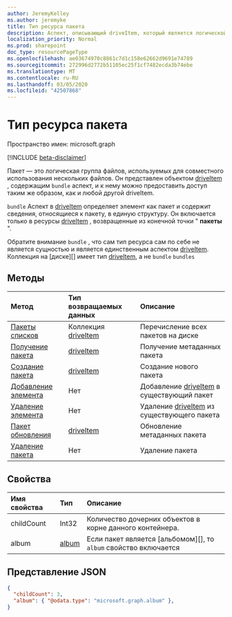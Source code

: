 ```yaml
---
author: JeremyKelley
ms.author: jeremyke
title: Тип ресурса пакета
description: Аспект, описывающий driveItem, который является логической группировкой других элементов driveitem
localization_priority: Normal
ms.prod: sharepoint
doc_type: resourcePageType
ms.openlocfilehash: ae03674970c8861c7d1c158e62662d9691e74789
ms.sourcegitcommit: 272996d2772b51105ec25f1cf7482ecda3b74ebe
ms.translationtype: MT
ms.contentlocale: ru-RU
ms.lasthandoff: 03/05/2020
ms.locfileid: "42507868"
---
```

# <a name="bundle-resource-type"></a>Тип ресурса пакета

Пространство имен: microsoft.graph

[!INCLUDE [beta-disclaimer](../../includes/beta-disclaimer.md)]

Пакет — это логическая группа файлов, используемых для совместного использования нескольких файлов. Он представлен объектом [driveItem][] , содержащим `bundle` аспект, и к нему можно предоставить доступ таким же образом, как и любой другой driveItem.

`bundle` Аспект в [driveItem][] определяет элемент как пакет и содержит сведения, относящиеся к пакету, в единую структуру. Он включается только в ресурсы [driveItem][] , возвращенные из конечной точки " **пакеты** ".

Обратите внимание `bundle` , что сам тип ресурса сам по себе не является сущностью и является единственным аспектом [driveItem][]. Коллекция на [диске][] имеет тип [driveItem][], а не `bundle` `bundles`

## <a name="methods"></a>Методы

|                        Метод             |         Тип возвращаемых данных      | Описание        |
| :---------------------------------------- | :----------------------- | :------------------|
| [Пакеты списков][bundle-list]               | Коллекция [driveItem][] | Перечисление всех пакетов на диске |
| [Получение пакета][bundle-get]                  | [driveItem][]            | Получение метаданных пакета |
| [Создание пакета][bundle-create]            | [driveItem][]            | Создание нового пакета |
| [Добавление элемента][bundle-add-item]               | Нет                     | Добавление [driveItem][] в существующий пакет |
| [Удаление элемента][bundle-remove-item]         | Нет                     | Удаление [driveItem][] из существующего пакета |
| [Пакет обновления][bundle-update]            | [driveItem][]            | Обновление метаданных пакета |
| [Удаление пакета][bundle-delete]            | Нет                     | Удаление пакета |


## <a name="properties"></a>Свойства

| Имя свойства | Тип      | Описание
|:--------------|:----------|:------------------------------------------------
| childCount    | Int32     | Количество дочерних объектов в корне данного контейнера.
| album         | [album][] | Если пакет является [альбомом][], то `album` свойство включается

## <a name="json-representation"></a>Представление JSON

<!-- { "blockType": "resource", "@odata.type": "microsoft.graph.bundle" } -->
```json
{
  "childCount": 3,
  "album": { "@odata.type": "microsoft.graph.album" },
}
```

[album]: album.md
[drive]: drive.md
[driveItem]: driveItem.md

[bundle-list]: ../api/bundle-list.md
[bundle-get]: ../api/bundle-get.md
[bundle-create]: ../api/drive-post-bundles.md
[bundle-add-item]: ../api/bundle-addItem.md
[bundle-remove-item]: ../api/bundle-removeItem.md
[bundle-update]: ../api/bundle-update.md
[bundle-delete]: ../api/bundle-delete.md
